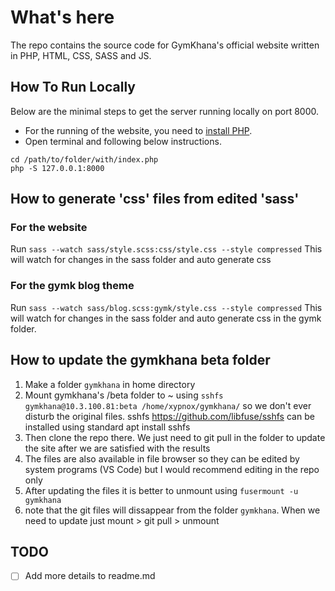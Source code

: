 # What's here

The repo contains the source code for GymKhana's official website written in PHP, HTML, CSS, SASS and JS.

## How To Run Locally

Below are the minimal steps to get the server running locally on port 8000.

- For the running of the website, you need to [install PHP](https://www.php.net/manual/en/install.php).
- Open terminal and following below instructions.

```shell
cd /path/to/folder/with/index.php
php -S 127.0.0.1:8000
```

## How to generate 'css' files from edited 'sass'

### For the website

Run `sass --watch sass/style.scss:css/style.css --style compressed`
This will watch for changes in the sass folder and auto generate css

### For the gymk blog theme

Run `sass --watch sass/blog.scss:gymk/style.css --style compressed`
This will watch for changes in the sass folder and auto generate css in the gymk folder.

## How to update the gymkhana beta folder

1. Make a folder `gymkhana` in home directory
2. Mount gymkhana's /beta folder to ~ using `sshfs gymkhana@10.3.100.81:beta /home/xypnox/gymkhana/` so we don't ever disturb the original files.
sshfs https://github.com/libfuse/sshfs can be installed using standard apt install sshfs
0. Then clone the repo there. We just need to git pull in the folder to update the site after we are satisfied with the results
0. The files are also available in file browser so they can be edited by system programs (VS Code) but I would recommend editing in the repo only
0. After updating the files it is better to unmount using `fusermount -u gymkhana`
0. note that the git files will dissappear from the folder `gymkhana`. When we need to update just mount > git pull > unmount

## TODO

- [ ] Add more details to readme.md

